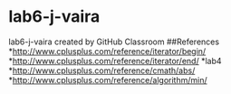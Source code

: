 # lab6-j-vaira
lab6-j-vaira created by GitHub Classroom
##References
*http://www.cplusplus.com/reference/iterator/begin/
*http://www.cplusplus.com/reference/iterator/end/
*lab4
*http://www.cplusplus.com/reference/cmath/abs/
*http://www.cplusplus.com/reference/algorithm/min/